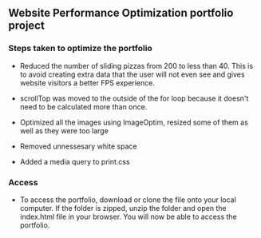 ## Website Performance Optimization portfolio project
<!--You need to write a personalised README that lists the optimisations you performed to meet specifications for Critical Rendering Path, Frame Rate, and Computation Efficiency. Likewise, the README should also mention all the steps to successfully run the application.-->

### Steps taken to optimize the portfolio

- Reduced the number of sliding pizzas from 200 to less than 40. This is to avoid creating extra data that the user will not even see and gives website visitors a better FPS experience.

- scrollTop was moved to the outside of the for loop because it doesn't need to be calculated more than once.

- Optimized all the images using ImageOptim, resized some of them as well as they were too large

- Removed unnessesary white space

- Added a media query to print.css

### Access

- To access the portfolio, download or clone the file onto your local computer. If the folder is zipped, unzip the folder and open the index.html file in your browser. You will now be able to access the portfolio.
